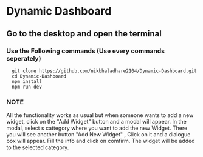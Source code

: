 # Dynamic Dashboard


## Go to the desktop and open the terminal 

### Use the Following commands (Use every commands seperately)

```
  git clone https://github.com/nikbhaladhare2104/Dynamic-Dashboard.git
  cd Dynamic-Dashboard
  npm install
  npm run dev 

```

### NOTE
All the functionality works as usual but when someone wants to add a new widget, click on the "Add Widget" button and a modal will appear. In the modal, select s cattegory where you want to add the new Widget. There you will see another button "Add New Widget" , Click on it and a dialogue box will appear. Fill the info and click on comfirm.  The widget will be added to the selected category.

